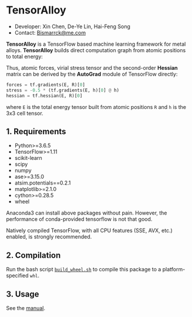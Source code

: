 # TensorAlloy

* Developer: Xin Chen, De-Ye Lin, Hai-Feng Song
* Contact: Bismarrck@me.com

**TensorAlloy** is a TensorFlow based machine learning framework for metal 
alloys. **TensorAlloy** builds direct computation graph from atomic positions 
to total energy:

Thus, atomic forces, virial stress tensor and the second-order 
**Hessian** matrix can be derived by the **AutoGrad** module of 
TensorFlow directly:

```python
forces = tf.gradients(E, R)[0]
stress = -0.5 * (tf.gradients(E, h)[0] @ h)
hessian = tf.hessian(E, R)[0]
```

where `E` is the total energy tensor built from atomic positions `R` and `h` is 
the 3x3 cell tensor.

## 1. Requirements

* Python>=3.6.5
* TensorFlow>=1.11
* scikit-learn
* scipy
* numpy
* ase>=3.15.0
* atsim.potentials==0.2.1
* matplotlib>=2.1.0
* cython>=0.28.5
* wheel

Anaconda3 can install above packages without pain. However, the performance
of conda-provided tensorflow is not that good. 

Natively compiled TensorFlow, with all CPU features (SSE, AVX, etc.) enabled, 
is strongly recommended. 

## 2. Compilation

Run the bash script [`build_wheel.sh`](./build_wheel.sh) to compile this package 
to a platform-specified `whl`.

## 3. Usage

See the [manual](doc/Manual.md).
